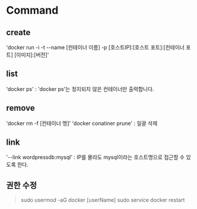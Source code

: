 # Command

## create
'docker run -i -t --name [컨테이너 이름] -p [호스트IP]:[호스트 포트]:[컨테이너 포트] [이미지]:[버전]'

## list
'docker ps' : 'docker ps'는 정지되지 않은 컨테이너만 출력합니다.

## remove
'docker rm -f [컨테이너 명]'
'docker conatiner prune' :  일괄 삭제

## link
'--link wordpressdb:mysql' :  IP를 몰라도 mysql이라는 호스트명으로 접근할 수 있도록 한다.


## 권한 수정

> sudo usermod -aG docker [userName]
> sudo service docker restart
